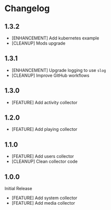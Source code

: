 # Changelog

## 1.3.2

* [ENHANCEMENT] Add kubernetes example
* [CLEANUP] Mods upgrade

## 1.3.1

* [ENHANCEMENT] Upgrade logging to use `slog`
* [CLEANUP] Improve GitHub workflows

## 1.3.0

* [FEATURE] Add activity collector

## 1.2.0

* [FEATURE] Add playing collector

## 1.1.0

* [FEATURE] Add users collector
* [CLEANUP] Clean collector code

## 1.0.0

Initial Release

* [FEATURE] Add system collector
* [FEATURE] Add media collector

